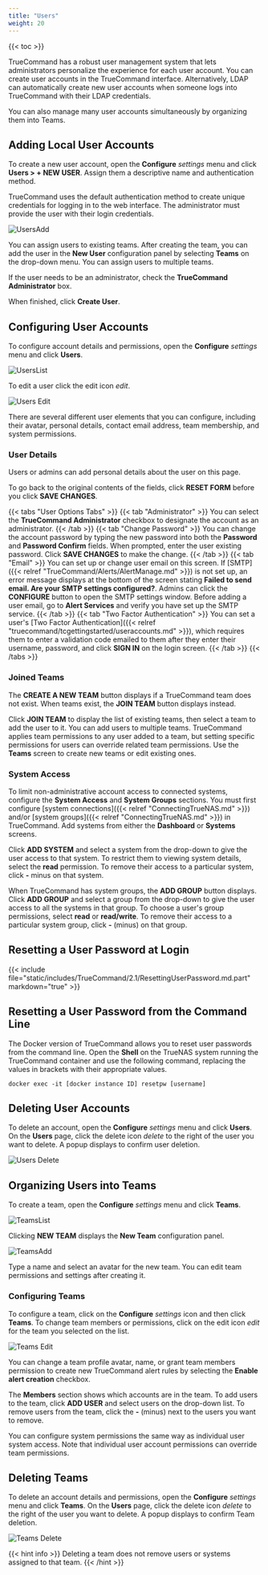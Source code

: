 ```yaml
---
title: "Users"
weight: 20
---
```


{{< toc >}}

TrueCommand has a robust user management system that lets administrators personalize the experience for each user account.
You can create user accounts in the TrueCommand interface. Alternatively, LDAP can automatically create new user accounts when someone logs into TrueCommand with their LDAP credentials.

You can also manage many user accounts simultaneously by organizing them into Teams.

## Adding Local User Accounts

To create a new user account, open the **Configure** <i class="material-icons" aria-hidden="true" title="Settings">settings</i> menu and click **Users > + NEW USER**.
Assign them a descriptive name and authentication method.

TrueCommand uses the default authentication method to create unique credentials for logging in to the web interface.
The administrator must provide the user with their login credentials.

![UsersAdd](/images/TrueCommand/2.0/UsersNewUser.png "Adding a new user")

You can assign users to existing teams. After creating the team, you can add the user in the **New User** configuration panel by selecting **Teams** on the drop-down menu.
You can assign users to multiple teams.

If the user needs to be an administrator, check the **TrueCommand Administrator** box.

When finished, click **Create User**.

## Configuring User Accounts

To configure account details and permissions, open the **Configure** <i class="material-icons" aria-hidden="true" title="Settings">settings</i> menu and click **Users**.

![UsersList](/images/TrueCommand/2.1/UsersList.png "List of Users")

To edit a user click the edit icon <i class="material-icons" aria-hidden="true" title="Configure">edit</i>.

![Users Edit](/images/TrueCommand/2.0/UsersEditUser21.png "Users Edit")

There are several different user elements that you can configure, including their avatar, personal details, contact email address, team membership, and system permissions.

### User Details

Users or admins can add personal details about the user on this page. 

To go back to the original contents of the fields, click **RESET FORM** before you click **SAVE CHANGES**.

{{< tabs "User Options Tabs" >}}
{{< tab "Administrator" >}}
You can select the **TrueCommand Administrator** checkbox to designate the account as an administrator. 
{{< /tab >}}
{{< tab "Change Password" >}}
You can change the account password by typing the new password into both the **Password** and **Password Confirm** fields. When prompted, enter the user existing password. 
Click **SAVE CHANGES** to make the change.
{{< /tab >}}
{{< tab "Email" >}}
You can set up or change user email on this screen. If [SMTP]({{< relref "TrueCommand/Alerts/AlertManage.md" >}}) is not set up, an error message displays at the bottom of the screen stating **Failed to send email. Are your SMTP settings configured?**. Admins can click the **CONFIGURE** button to open the SMTP settings window. Before adding a user email, go to **Alert Services** and verify you have set up the SMTP service.
{{< /tab >}}
{{< tab "Two Factor Authentication" >}}
You can set a user's [Two Factor Authentication]({{< relref "truecommand/tcgettingstarted/useraccounts.md" >}}), which requires them to enter a validation code emailed to them after they enter their username, password, and click **SIGN IN** on the login screen.
{{< /tab >}}
{{< /tabs >}}

### Joined Teams

The **CREATE A NEW TEAM** button displays if a TrueCommand team does not exist.
When teams exist, the **JOIN TEAM** button displays instead.

Click **JOIN TEAM** to display the list of existing teams, then select a team to add the user to it.
You can add users to multiple teams.
TrueCommand applies team permissions to any user added to a team, but setting specific permissions for users can override related team permissions.
Use the **Teams** screen to create new teams or edit existing ones.

### System Access

To limit non-administrative account access to connected systems, configure the **System Access** and **System Groups** sections.
You must first configure [system connections]({{< relref "ConnectingTrueNAS.md" >}}) and/or [system groups]({{< relref "ConnectingTrueNAS.md" >}}) in TrueCommand. Add systems from either the **Dashboard** or **Systems** screens.

Click **ADD SYSTEM** and select a system from the drop-down to give the user access to that system.
To restrict them to viewing system details, select the **read** permission.
To remove their access to a particular system, click **-** minus on that system.

When TrueCommand has system groups, the **ADD GROUP** button displays.
Click **ADD GROUP** and select a group from the drop-down to give the user access to all the systems in that group.
To choose a user's group permissions, select **read** or **read/write**.
To remove their access to a particular system group, click **-** (minus) on that group.

## Resetting a User Password at Login

{{< include file="static/includes/TrueCommand/2.1/ResettingUserPassword.md.part" markdown="true" >}}

## Resetting a User Password from the Command Line

The Docker version of TrueCommand allows you to reset user passwords from the command line.
Open the **Shell** on the TrueNAS system running the TrueCommand container and use the following command, replacing the values in brackets with their appropriate values. 

```
docker exec -it [docker instance ID] resetpw [username]
```

## Deleting User Accounts

To delete an account, open the **Configure** <i class="material-icons" aria-hidden="true" title="Settings">settings</i> menu and click **Users**.
On the **Users** page, click the delete icon <i class="material-icons" aria-hidden="true" title="Delete">delete</i> to the right of the user you want to delete.
A popup displays to confirm user deletion.

![Users Delete](/images/TrueCommand/2.0/UsersDeleteUser.png "Users Delete")

## Organizing Users into Teams

To create a team, open the **Configure** <i class="material-icons" aria-hidden="true" title="Settings">settings</i> menu and click **Teams**.

![TeamsList](/images/TrueCommand/2.1/TeamsList.png "Teams List")

Clicking **NEW TEAM** displays the **New Team** configuration panel.

![TeamsAdd](/images/TrueCommand/2.0/TeamsNewTeam.png "Teams: Add")

Type a name and select an avatar for the new team.
You can edit team permissions and settings after creating it.

### Configuring Teams

To configure a team, click on the **Configure** <i class="material-icons" aria-hidden="true" title="Settings">settings</i> icon and then click **Teams**. 
To change team members or permissions, click on the edit icon <i class="material-icons" aria-hidden="true" title="Configure">edit</i> for the team you selected on the list. 

![Teams Edit](/images/TrueCommand/2.0/TeamsEdit.png "Teams Edit")

You can change a team profile avatar, name, or grant team members permission to create new TrueCommand alert rules by selecting the **Enable alert creation** checkbox.

The **Members** section shows which accounts are in the team.
To add users to the team, click **ADD USER** and select users on the drop-down list.
To remove users from the team, click the **-** (minus) next to the users you want to remove.

You can configure system permissions the same way as individual user system access.
Note that individual user account permissions can override team permissions.

## Deleting Teams

To delete an account details and permissions, open the **Configure** <i class="material-icons" aria-hidden="true" title="Settings">settings</i> menu and click **Teams**.
On the **Users** page, click the delete icon <i class="material-icons" aria-hidden="true" title="Delete">delete</i> to the right of the user you want to delete.
A popup displays to confirm Team deletion.

![Teams Delete](/images/TrueCommand/2.0/TeamsDeleteTeam.png "Teams Delete")

{{< hint info >}}
Deleting a team does not remove users or systems assigned to that team.
{{< /hint >}}
